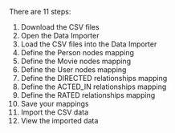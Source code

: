 There are 11 steps:

1. Download the CSV files
2. Open the Data Importer
3. Load the CSV files into the Data Importer
4. Define the Person nodes mapping
5. Define the Movie nodes mapping
6. Define the User nodes mapping
7. Define the DIRECTED relationships mapping
8. Define the ACTED_IN relationships mapping
9. Define the RATED relationships mapping
10. Save your mappings
11. Import the CSV data
12. View the imported data

